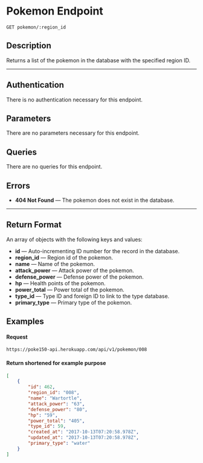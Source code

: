 # Pokemon Endpoint

```
GET pokemon/:region_id
```

## Description
Returns a list of the pokemon in the database with the specified region ID.

---

## Authentication
There is no authentication necessary for this endpoint.

## Parameters
There are no parameters necessary for this endpoint.

## Queries
There are no queries for this endpoint.

## Errors
- **404 Not Found** — The pokemon does not exist in the database.

---

## Return Format
An array of objects with the following keys and values:

- **id** — Auto-incrementing ID number for the record in the database.
- **region_id** — Region id of the pokemon.
- **name** — Name of the pokemon.
- **attack_power** — Attack power of the pokemon.
- **defense_power** — Defense power of the pokemon.
- **hp** — Health points of the pokemon.
- **power_total** — Power total of the pokemon.
- **type_id** — Type ID and foreign ID to link to the type database.
- **primary_type** — Primary type of the pokemon.

## Examples

#### Request
```
https://poke150-api.herokuapp.com/api/v1/pokemon/008
```

#### Return shortened for example purpose
```json
[
    {
        "id": 462,
        "region_id": "008",
        "name": "Wartortle",
        "attack_power": "63",
        "defense_power": "80",
        "hp": "59",
        "power_total": "405",
        "type_id": 59,
        "created_at": "2017-10-13T07:20:58.978Z",
        "updated_at": "2017-10-13T07:20:58.978Z",
        "primary_type": "water"
    }
]
```
